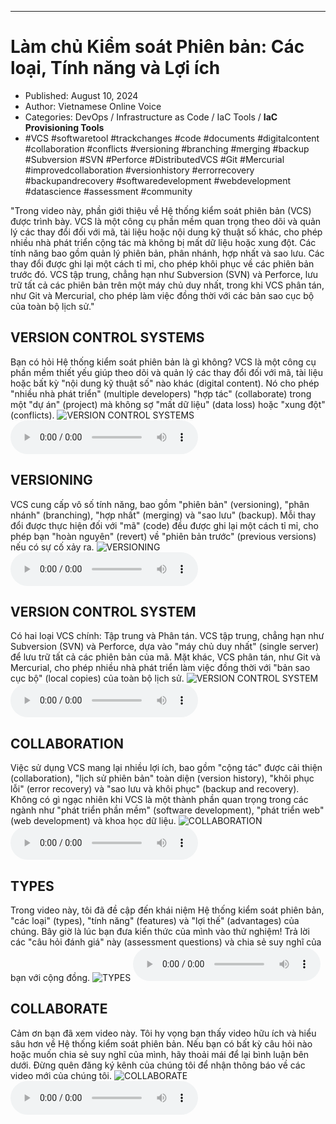 
---

# Làm chủ Kiểm soát Phiên bản: Các loại, Tính năng và Lợi ích

- Published: August 10, 2024
- Author: Vietnamese Online Voice
- Categories: DevOps / Infrastructure as Code / IaC Tools / **IaC Provisioning Tools**
- #VCS #softwaretool #trackchanges #code #documents #digitalcontent #collaboration #conflicts #versioning #branching #merging #backup #Subversion #SVN #Perforce #DistributedVCS #Git #Mercurial #improvedcollaboration #versionhistory #errorrecovery #backupandrecovery #softwaredevelopment #webdevelopment #datascience #assessment #community

"Trong video này, phần giới thiệu về Hệ thống kiểm soát phiên bản (VCS) được trình bày. VCS là một công cụ phần mềm quan trọng theo dõi và quản lý các thay đổi đối với mã, tài liệu hoặc nội dung kỹ thuật số khác, cho phép nhiều nhà phát triển cộng tác mà không bị mất dữ liệu hoặc xung đột. Các tính năng bao gồm quản lý phiên bản, phân nhánh, hợp nhất và sao lưu. Các thay đổi được ghi lại một cách tỉ mỉ, cho phép khôi phục về các phiên bản trước đó. VCS tập trung, chẳng hạn như Subversion (SVN) và Perforce, lưu trữ tất cả các phiên bản trên một máy chủ duy nhất, trong khi VCS phân tán, như Git và Mercurial, cho phép làm việc đồng thời với các bản sao cục bộ của toàn bộ lịch sử."


## VERSION CONTROL SYSTEMS

Bạn có hỏi Hệ thống kiểm soát phiên bản là gì không? VCS là một công cụ phần mềm thiết yếu giúp theo dõi và quản lý các thay đổi đối với mã, tài liệu hoặc bất kỳ "nội dung kỹ thuật số" nào khác (digital content). Nó cho phép "nhiều nhà phát triển" (multiple developers) "hợp tác" (collaborate) trong một "dự án" (project) mà không sợ "mất dữ liệu" (data loss) hoặc "xung đột" (conflicts).
![VERSION CONTROL SYSTEMS](https://http-archiver-apis-production-80.schnworks.com/storage/images/transitions/2024-08-10/transition-27549735277-Montserrat-Bold-512DA8.jpg)
<audio controls>
    <source src="https://http-archiver-apis-production-80.schnworks.com/storage/storage/audio/file-9941770685.mp3" type="audio/mpeg">
</audio>



## VERSIONING

VCS cung cấp vô số tính năng, bao gồm "phiên bản" (versioning), "phân nhánh" (branching), "hợp nhất" (merging) và "sao lưu" (backup). Mỗi thay đổi được thực hiện đối với "mã" (code) đều được ghi lại một cách tỉ mỉ, cho phép bạn "hoàn nguyên" (revert) về "phiên bản trước" (previous versions) nếu có sự cố xảy ra.
![VERSIONING](https://http-archiver-apis-production-80.schnworks.com/storage/images/transitions/2024-08-10/transition-12967307143-Montserrat-Thin-673AB7.jpg)
<audio controls>
    <source src="https://http-archiver-apis-production-80.schnworks.com/storage/storage/audio/file-27201596879.mp3" type="audio/mpeg">
</audio>



## VERSION CONTROL SYSTEM

Có hai loại VCS chính: Tập trung và Phân tán. VCS tập trung, chẳng hạn như Subversion (SVN) và Perforce, dựa vào "máy chủ duy nhất" (single server) để lưu trữ tất cả các phiên bản của mã. Mặt khác, VCS phân tán, như Git và Mercurial, cho phép nhiều nhà phát triển làm việc đồng thời với "bản sao cục bộ" (local copies) của toàn bộ lịch sử.
![VERSION CONTROL SYSTEM](https://http-archiver-apis-production-80.schnworks.com/storage/images/transitions/2024-08-10/transition--4199247746-Montserrat-SemiBold-4A148C.jpg)
<audio controls>
    <source src="https://http-archiver-apis-production-80.schnworks.com/storage/storage/audio/file-15380389174.mp3" type="audio/mpeg">
</audio>



## COLLABORATION

Việc sử dụng VCS mang lại nhiều lợi ích, bao gồm "cộng tác" được cải thiện (collaboration), "lịch sử phiên bản" toàn diện (version history), "khôi phục lỗi" (error recovery) và "sao lưu và khôi phục" (backup and recovery). Không có gì ngạc nhiên khi VCS là một thành phần quan trọng trong các ngành như "phát triển phần mềm" (software development), "phát triển web" (web development) và khoa học dữ liệu.
![COLLABORATION](https://http-archiver-apis-production-80.schnworks.com/storage/images/transitions/2024-08-10/transition-5379617417-Montserrat-ExtraBold-303F9F.jpg)
<audio controls>
    <source src="https://http-archiver-apis-production-80.schnworks.com/storage/storage/audio/file-8123384769.mp3" type="audio/mpeg">
</audio>



## TYPES

Trong video này, tôi đã đề cập đến khái niệm Hệ thống kiểm soát phiên bản, "các loại" (types), "tính năng" (features) và "lợi thế" (advantages) của chúng. Bây giờ là lúc bạn đưa kiến ​​thức của mình vào thử nghiệm! Trả lời các "câu hỏi đánh giá" này (assessment questions) và chia sẻ suy nghĩ của bạn với cộng đồng.
![TYPES](https://http-archiver-apis-production-80.schnworks.com/storage/images/transitions/2024-08-10/transition-14102072609-Montserrat-Black-9C27B0.jpg)
<audio controls>
    <source src="https://http-archiver-apis-production-80.schnworks.com/storage/storage/audio/file-32061690795.mp3" type="audio/mpeg">
</audio>



## COLLABORATE

Cảm ơn bạn đã xem video này. Tôi hy vọng bạn thấy video hữu ích và hiểu sâu hơn về Hệ thống kiểm soát phiên bản. Nếu bạn có bất kỳ câu hỏi nào hoặc muốn chia sẻ suy nghĩ của mình, hãy thoải mái để lại bình luận bên dưới. Đừng quên đăng ký kênh của chúng tôi để nhận thông báo về các video mới của chúng tôi.
![COLLABORATE](https://http-archiver-apis-production-80.schnworks.com/storage/images/transitions/2024-08-10/transition-931108164-Montserrat-SemiBold-9C27B0.jpg)
<audio controls>
    <source src="https://http-archiver-apis-production-80.schnworks.com/storage/storage/audio/file-7413798494.mp3" type="audio/mpeg">
</audio>

